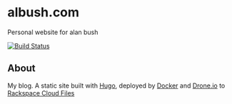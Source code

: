 albush.com
==========

Personal website for alan bush

[![Build Status](https://104.130.125.230/api/badge/github.com/albush/hugoblog/status.svg?branch=master)](https://104.130.125.230/github.com/albush/hugoblog)

About
-----

My blog. A static site built with [Hugo](http://gohugo.io/), deployed by [Docker](https://www.docker.com/) and [Drone.io](https://drone.io/) to [Rackspace Cloud Files](http://www.rackspace.com/cloud/files)